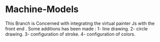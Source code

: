 # Machine-Models
This Branch is Concerned with integrating the virtual painter Js with the front end .
Some additions has been made : 
1- line drawing.
2- circle drawing.
3- configuration of stroke.
4- configuration of colors.
